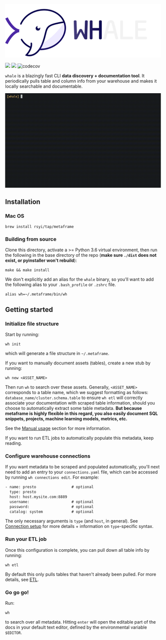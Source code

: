 <p align="center"><img src="docs/whale_logo.svg" width="650"/></p>

![](https://github.com/rsyi/metaframe/workflows/CD/badge.svg) ![](https://github.com/rsyi/metaframe/workflows/CI/badge.svg) ![codecov](https://codecov.io/gh/rsyi/metaframe/branch/master/graph/badge.svg)

`whale` is a blazingly fast CLI **data discovery + documentation tool**. It periodically pulls table and column info from your warehouse and makes it locally searchable and documentable.

![](docs/demo.gif)

## Installation

### Mac OS

```text
brew install rsyi/tap/metaframe
```

### Building from source

Clone this directory, activate a &gt;= Python 3.6 virtual environment, then run the following in the base directory of the repo \(**make sure `./dist` does not exist, or pyinstaller won't rebuild**\):

```text
make && make install
```

We don't explicitly add an alias for the `whale` binary, so you'll want to add the following alias to your `.bash_profile` or `.zshrc` file.

```text
alias wh=~/.metaframe/bin/wh
```

## Getting started

### Initialize file structure

Start by running:

```text
wh init
```

which will generate a file structure in `~/.metaframe`.

If you want to manually document assets \(tables\), create a new stub by running:

```text
wh new <ASSET_NAME>
```

Then run `wh` to search over these assets. Generally, `<ASSET_NAME>` corresponds to a table name, which we suggest formatting as follows: `database_name/cluster.schema.table` to ensure `wh etl` will correctly associate your documentation with scraped table information, should you choose to automatically extract some table metadata. **But because metaframe is highly flexible in this regard, you also easily document SQL snippets, projects, machine learning models, metrics, etc.**

See the [Manual usage](docs/manual-usage.md) section for more information.

If you want to run ETL jobs to automatically populate this metadata, keep reading.

### Configure warehouse connections

If you want metadata to be scraped and populated automatically, you'll next need to add an entry to your `connections.yaml` file, which can be accessed by running `wh connections edit`. For example:

```text
- name: presto                # optional
  type: presto
  host: host.mysite.com:8889
  username:                   # optional
  password:                   # optional
  catalog: system             # optional
```

The only necessary arguments is `type` \(and `host`, in general\). See [Connection setup](docs/connection-setup/) for more details + information on `type`-specific syntax.

### Run your ETL job

Once this configuration is complete, you can pull down all table info by running:

```text
wh etl
```

By default this only pulls tables that haven't already been pulled. For more details, see [ETL](docs/running-an-etl-job.md).

### Go go go!

Run:

```text
wh
```

to search over all metadata. Hitting `enter` will open the editable part of the docs in your default text editor, defined by the environmental variable `$EDITOR`.

